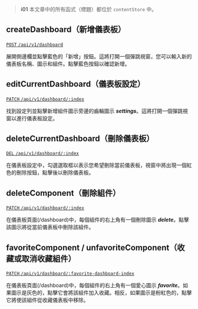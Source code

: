 > **i01**
> 本文章中的所有函式（標題）都位於 `contentStore` 中。

## createDashboard（新增儀表板）

[`POST` `/api/v1/dashboard`](/back-end/dashboard-apis)

展開側邊欄並點擊藍色的「新增」按鈕。這將打開一個彈跳視窗，您可以輸入新的儀表板名稱、圖示和組件。點擊藍色按鈕以確認新增。

## editCurrentDashboard（儀表板設定）

[`PATCH` `/api/v1/dashboard/:index`](/back-end/dashboard-apis)

找到設定列並點擊新增組件圖示旁邊的齒輪圖示 **_settings_**。這將打開一個彈跳視窗以進行儀表板設定。

## deleteCurrentDashboard（刪除儀表板）

[`DEL` `/api/v1/dashboard/:index`](/back-end/dashboard-apis)

在儀表板設定中，勾選選取框以表示您希望刪除當前儀表板，視窗中將出現一個紅色的刪除按鈕，點擊後以刪除儀表板。

## deleteComponent（刪除組件）

[`PATCH` `/api/v1/dashboard/:index`](/back-end/dashboard-apis)

在儀表板頁面(/dashboard)中，每個組件的右上角有一個刪除圖示 **_delete_**。點擊該圖示將從當前儀表板中刪除該組件。

## favoriteComponent / unfavoriteComponent（收藏或取消收藏組件）

[`PATCH` `/api/v1/dashboard/:favorite-dashboard-index`](/back-end/dashboard-apis)

在儀表板頁面(/dashboard)中，每個組件的右上角有一個愛心圖示 **_favorite_**。如果圖示是灰色的，點擊它會將該組件加入收藏。相反，如果圖示是粉紅色的，點擊它將使該組件從收藏儀表板中移除。
